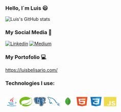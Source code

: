 ### Hello, I´m Luis 😃

![Luis's GitHub stats](https://github-readme-stats.vercel.app/api?username=luisbelisario&show_icons=true&theme=dark)

### My Social Media 📱

[![Linkedin](https://img.shields.io/badge/LinkedIn-0077B5?style=for-the-badge&logo=linkedin&logoColor=white)](https://www.linkedin.com/in/luis-santos197/)
[![Medium](https://img.shields.io/badge/Medium-12100E?style=for-the-badge&logo=medium&logoColor=white)](https://luisbls197.medium.com/)

### My Portofolio 💻

https://luisbelisario.com/

### Technologies I use:

<div> 
  <div style="display: inline_block"><br>
    <img align="center" alt="Java" height="30" width="40" src="https://raw.githubusercontent.com/devicons/devicon/master/icons/java/java-original.svg">
    <img align="center" alt="Spring" height="30" width="40" src="https://raw.githubusercontent.com/devicons/devicon/master/icons/spring/spring-original.svg">
    <img align="center" alt="PostgresSQL" height="30" width="40" src="https://raw.githubusercontent.com/devicons/devicon/master/icons/postgresql/postgresql-original.svg">
    <img align="center" alt="MySQL" height="30" width="40" src="https://raw.githubusercontent.com/devicons/devicon/master/icons/mysql/mysql-original.svg">
    <img align="center" alt="MongoDB" height="30" width="40" src="https://raw.githubusercontent.com/devicons/devicon/master/icons/mongodb/mongodb-original.svg">
    <img align="center" alt="HTML" height="30" width="40" src="https://raw.githubusercontent.com/devicons/devicon/master/icons/html5/html5-original.svg">
    <img align="center" alt="CSS" height="30" width="40" src="https://raw.githubusercontent.com/devicons/devicon/master/icons/css3/css3-original.svg">
    <img align="center" alt="JS" height="30" width="40" src="https://raw.githubusercontent.com/devicons/devicon/master/icons/javascript/javascript-plain.svg">
</div>
